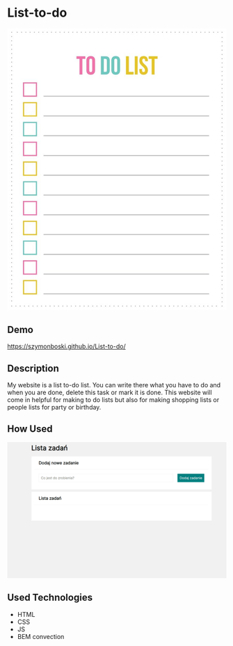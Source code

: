 # List-to-do
![To Do List](https://github.com/SzymonBoski/List-to-do/blob/main/images/picture.jpg)

## Demo 

https://szymonboski.github.io/List-to-do/

## Description 

My website is a list to-do list. You can write there what you have to do and when you are done, delete this task or mark it is done. This website will come in helpful for making to do lists but also for making shopping lists or people lists for party or birthday.

## How Used

![How Used](https://github.com/SzymonBoski/List-to-do/blob/main/howUsed.gif)

## Used Technologies
- HTML 
- CSS
- JS
- BEM convection
